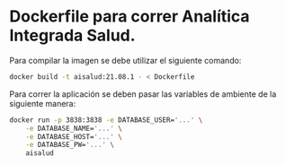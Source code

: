 # Dockerfile para correr Analítica Integrada Salud.

Para compilar la imagen se debe utilizar el siguiente comando:

```bash
docker build -t aisalud:21.08.1 - < Dockerfile
```

Para correr la aplicación se deben pasar las variables de ambiente
de la siguiente manera:

```bash
docker run -p 3838:3838 -e DATABASE_USER='...' \
    -e DATABASE_NAME='...' \
    -e DATABASE_HOST='...' \
    -e DATABASE_PW='...' \
    aisalud
```
